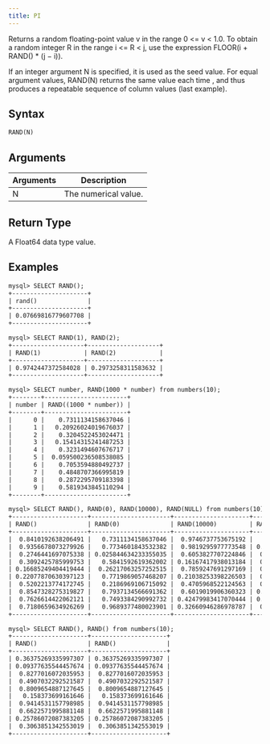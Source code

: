 ```yaml
---
title: PI
---
```


Returns a random floating-point value v in the range 0 <= v < 1.0.
To obtain a random integer R in the range i <= R < j, use the expression FLOOR(i + RAND() * (j − i)).

If an integer argument N is specified, it is used as the seed value.
For equal argument values, RAND(N) returns the same value each time
, and thus produces a repeatable sequence of column values (last example).

## Syntax

```sql
RAND(N)
```

## Arguments

| Arguments   | Description |
| ----------- | ----------- |
| N | The numerical value. |

## Return Type

A Float64 data type value.

## Examples

```txt
mysql> SELECT RAND();
+---------------------+
| rand()              |
+---------------------+
| 0.07669816779607708 |
+---------------------+

mysql> SELECT RAND(1), RAND(2);
+--------------------+--------------------+
| RAND(1)            | RAND(2)            |
+--------------------+--------------------+
| 0.9742447372584028 | 0.2973258311583632 |
+--------------------+--------------------+

mysql> SELECT number, RAND(1000 * number) from numbers(10);
+--------+-----------------------+
| number | RAND((1000 * number)) |
+--------+-----------------------+
|      0 |    0.7311134158637046 |
|      1 |   0.20926024019676037 |
|      2 |    0.3204522453024471 |
|      3 |   0.15414315241487253 |
|      4 |    0.3231494607676717 |
|      5 |  0.059500236508538085 |
|      6 |    0.7053594880492737 |
|      7 |    0.4848707366995819 |
|      8 |    0.2872295709183398 |
|      9 |    0.5819343845110294 |
+--------+-----------------------+

mysql> SELECT RAND(), RAND(0), RAND(10000), RAND(NULL) from numbers(10);
+---------------------+----------------------+---------------------+---------------------+
| RAND()              | RAND(0)              | RAND(10000)         | RAND(NULL)          |
+---------------------+----------------------+---------------------+---------------------+
|  0.8410192638206491 |   0.7311134158637046 |  0.9746737753675192 |   0.590583043081937 |
|  0.9356678073279926 |   0.7734601843532382 |  0.9819295977773548 | 0.19697177117599896 |
|  0.2746441697075338 | 0.025844634233355035 |  0.6053827707224846 |  0.6830698490445499 |
|  0.3092425785999753 |   0.5841592619362002 | 0.16167417938013184 |  0.7030024192421047 |
| 0.16685249404419444 |  0.26217063257252515 |  0.7859247691297169 |  0.2401736713222382 |
| 0.22077870630397123 |   0.7719869057468207 | 0.21038253398226503 |  0.9236027334502199 |
|  0.5202213774172745 |   0.2186969106715092 |  0.4705968522124563 |  0.9247213333056916 |
|  0.8547328275319827 |   0.7937134566691362 |  0.6019019906360323 | 0.33042828022969406 |
|  0.7626614422062121 |   0.7493384290992732 | 0.42479983417070444 | 0.48604290449390297 |
|  0.7180659634926269 |   0.9689377480023901 | 0.32660946286978787 |  0.7334682833042149 |
+---------------------+----------------------+---------------------+---------------------+

mysql> SELECT RAND(), RAND() from numbers(10);
+---------------------+---------------------+
| RAND()              | RAND()              |
+---------------------+---------------------+
| 0.36375269335997307 | 0.36375269335997307 |
| 0.09377635544457674 | 0.09377635544457674 |
|  0.8277016072035953 |  0.8277016072035953 |
|  0.4907032292521587 |  0.4907032292521587 |
|  0.8009654887127645 |  0.8009654887127645 |
|   0.158373699161646 |   0.158373699161646 |
|  0.9414531157798985 |  0.9414531157798985 |
|  0.6622571995881148 |  0.6622571995881148 |
| 0.25786072087383205 | 0.25786072087383205 |
|  0.3063851342553019 |  0.3063851342553019 |
+---------------------+---------------------+
```
